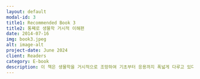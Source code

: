```yaml
---
layout: default
modal-id: 3
title1: Recommended Book 3
title2: 통째로 생물학 거시적 이해편
date: 2014-07-16
img: book3.jpeg
alt: image-alt
project-date: June 2024
client: Readers
category: E-book
description: 이 책은 생물학을 거시적으로 조망하여 기초부터 응용까지 폭넓게 다루고 있다. 생명의 복잡성과 그 작동 원리를 이해할 수 있도록 돕고자 한다. 진화론, 생태학 등을 포괄한 다양한 주제와 개념을 통해 생물학을 심도 있게 다루고 있다.<br/><br/>또한, 학생, 연구자, 생물학에 관심 있는 일반인 모두에게 유익한 자료로서 제공되고자 한다. 특히 생물학이 현대 과학과 의학에 어떻게 기여하고 있는지에 대한 이해를 높이는 데 도움이 될 것이다.<br/><br/>생물학의 경이로움을 느끼며, 생명과학의 기초부터 고급 개념까지의 지식을 이해할 수 있도록 구성되어 있다. 생명의 복잡성과 아름다움을 거시적인 시각에서 탐구하는 이 여정에, 여러분들이 함께 하시길 바란다.<br/><br/>저자 | 박정빈, 박서혜, 김남영<br/><br/>편집 | 박서혜, 김남영<br/><br/>표지 디자인 | 이은조<br/><br/>펴낸이 | 이은조<br/><br/>발행일 | 2024년 6월 3일<br/><br/>가격 | 20,000원<br/><br/>#과학 #생물 #생물학 #생리학 #진화 #실험 #이론
---
```

